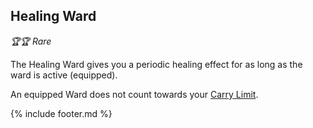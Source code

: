 ## Healing Ward

_🏆🏆 Rare_ 

The Healing Ward gives you a periodic healing effect for as long as the ward is active (equipped).

An equipped Ward does not count towards your [Carry Limit](../carry_limit.md). 


{% include footer.md %}
